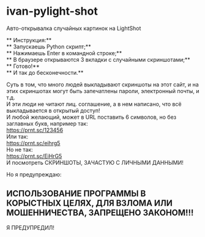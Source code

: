 # ivan-pylight-shot
Авто-открывалка случайных картинок на LightShot

** Инструкция:**  
** Запускаешь Python скрипт;**  
** Нажимаешь Enter в командной строке;**  
** В браузере открываются 3 вкладки с случайными скриншотами;**  
** Готово!**  
** И так до бесконечности.**  
  
  
  
  
  
Суть в том, что много людей выкладывают скриншоты на этот сайт, и на этих скриншотах могут быть запечатлены пароли, электронный почты, и т.д.  
И эти люди не читают лиц. соглашение, а в нем написано, что всё выкладывается в открытый доступ!  
И любой желающий, может в URL поставить 6 символов, но без заглавных букв, например так:  
https://prnt.sc/123456  
Или так:  
https://prnt.sc/eihrg5  
Но не так:  
https://prnt.sc/EiHrG5  
И посмотреть СКРИНШОТЫ, ЗАЧАСТУЮ С ЛИЧНЫМИ ДАННЫМИ!  
  
Но я предупреждаю:  
## ИСПОЛЬЗОВАНИЕ ПРОГРАММЫ В КОРЫCТНЫХ ЦЕЛЯХ, ДЛЯ ВЗЛОМА ИЛИ МОШЕННИЧЕСТВА, ЗАПРЕЩЕНО ЗАКОНОМ!!!  
Я ПРЕДУПРЕДИЛ!